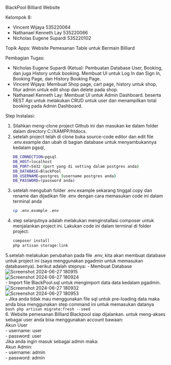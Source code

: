 BlackPool Billiard Website

Kelompok 8:
- Vincent Wijaya 535220064
- Nathanael Kenneth Lay 535220066
- Nicholas Eugene Supardi 535220102

Topik Apps: Website Pemesanan Table untuk Bermain Billiard

Pembagian Tugas: 
- Nicholas Eugene Supardi (Ketua): Pembuatan Database User, Booking, dan juga History untuk booking. Membuat UI untuk Log In dan Sign In, Booking Page, dan History Booking Page.
- Vincent Wijaya: Membuat Shop page, cart page, history untuk shop, fitur admin untuk edit shop dan delete pada shop.
- Nathanael Kenneth Lay: Membuat UI untuk Admin Dashboard. beserta REST Api untuk melakukan CRUD untuk user dan menampilkan total booking pada Admin Dashboard.

Step Instalasi:
1. Silahkan meng-clone project Github ini dan masukan ke dalam folder dalam directory C:/XAMPP/htdocs.
2. setelah project telah di clone buka source-code editor dan edit file .env.example dan ubah di bagian database untuk menyambukannya kedalam pgsql,
   ```bash
   DB_CONNECTION=pgsql
   DB_HOST=localhost
   DB_PORT=5432 (port yang di setting dalam postgres anda)
   DB_DATABASE=BlackPool
   DB_USERNAME=postgres (username postgres anda)
   DB_PASSWORD=(password anda)
   ```
3. setelah mengubah folder .env.example sekarang tinggal copy dan rename dan dijadikan file .env dengan cara memasukan code ini dalam terminal anda
   ```bash
   cp .env.example .env
   ```
4. step selanjutnya adalah melakukan menginstallasi composer untuk menjalankan project ini.
   Lakukan code ini dalam terminal di folder project:
   ```bash
   composer install
   php artisan storage:link
   ```
5.setelah melakukan perubahan pada file .env, kita akan membuat database untuk project ini (saya menggunakan pgadmin untuk memasukan databasenya). berikut adalah stepnya:
    - Membuat Database  
      ![Screenshot 2024-06-27 180915](https://github.com/Nicholas-Eugene/blackpool/assets/59018883/db015a92-083e-4685-b457-c7fa59210fc3)  
      ![Screenshot 2024-06-27 180924](https://github.com/Nicholas-Eugene/blackpool/assets/59018883/50b5d7f8-e3ff-4c10-9648-51bb80032a93)  
    - Import file BlackPool.sql untuk mengimport data data kedalam pgadmin.  
      ![Screenshot 2024-06-27 180932](https://github.com/Nicholas-Eugene/blackpool/assets/59018883/33820d40-2d76-48e6-aa53-b3ea3b4ad79a)  
      ![Screenshot 2024-06-27 180953](https://github.com/Nicholas-Eugene/blackpool/assets/59018883/b8a67bae-6bfb-4b47-8c91-705d56a5a6d1)  
    - Jika anda tidak mau menggunakan file sql untuk pre-loading data maka anda bisa menggunakan step command ini untuk memasukan datanya  
      ```bash
      php artisan migrate:fresh --seed
      ```  
6. Website pemesanan Billiard Blackpool siap dijalankan. untuk meng-akses sebagai user anda bisa menggunakan account bawaan:  
    Akun User  
    - username: user  
    - password: user  
    Jika anda ingin masuk sebagai admin maka:  
    Akun Admin:  
    - username: admin  
    - password: admin  
